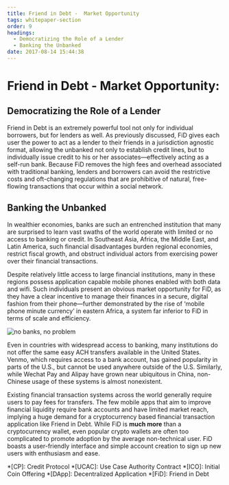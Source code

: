 ```yaml
---
title: Friend in Debt -  Market Opportunity
tags: whitepaper-section
order: 9
headings:
  - Democratizing the Role of a Lender
  - Banking the Unbanked
date: 2017-08-14 15:44:38
---
```



# Friend in Debt -  Market Opportunity:

## Democratizing the Role of a Lender

Friend in Debt is an extremely powerful tool not only for individual borrowers, but for lenders as well. As previously discussed, FiD gives each user the power to act as a lender to their friends in a jurisdiction agnostic format, allowing the unbanked not only to establish credit lines, but to individually issue credit to his or her associates—effectively acting as a self-run bank. Because FiD removes the high fees and overhead associated with traditional banking, lenders and borrowers can avoid the restrictive costs and oft-changing regulations that are prohibitive of natural, free-flowing transactions that occur within a social network.

## Banking the Unbanked

In wealthier economies, banks are such an entrenched institution that many are surprised to learn vast swaths of the world operate with limited or no access to banking or credit. In Southeast Asia, Africa, the Middle East, and Latin America, such financial disadvantages burden regional economies, restrict fiscal growth, and obstruct individual actors from exercising power over their financial transactions.

Despite relatively little access to large financial institutions, many in these regions possess application capable mobile phones enabled with both data and wifi. Such individuals present an obvious market opportunity for FiD, as they have a clear incentive to manage their finances in a secure, digital fashion from their phone—further demonstrated by the rise of ‘mobile phone minute currency’ in eastern Africa, a system far inferior to FiD in terms of scale and efficiency.

![no banks, no problem](/cp-whitepaper/images/image_5.png)

Even in countries with widespread access to banking, many institutions do not offer the same easy ACH transfers available in the United States. Venmo, which requires access to a bank account, has gained popularity in parts of the U.S., but cannot be used anywhere outside of the U.S. Similarly, while Wechat Pay and Alipay have grown near ubiquitous in China, non-Chinese usage of these systems is almost nonexistent.

Existing financial transaction systems across the world generally require users to pay fees for transfers. The few mobile apps that aim to improve financial liquidity require bank accounts and have limited market reach, implying a huge demand for a cryptocurrency based financial transaction application like Friend in Debt. While FiD is __much more__ than a cryptocurrency wallet, even popular crypto wallets are often too complicated to promote adoption by the average non-technical user. FiD boasts a user-friendly interface and simple account creation to sign up new users with enthusiasm and ease.

*[CP]: Credit Protocol
*[UCAC]: Use Case Authority Contract
*[ICO]: Initial Coin Offering
*[DApp]: Decentralized Application
*[FiD]: Friend in Debt
